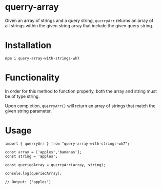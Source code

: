 # querry-array

Given an array of strings and a query string, `querryArr` returns an array of all strings within the given string array that include the given query string.

# Installation

```
npm i query-array-with-strings-wh7
```

# Functionality

In order for this method to function properly, both the array and string must be of type string.

Upon completion, `querryArr()` will return an array of strings that match the given string parameter.

# Usage

```
import { querryArr } from "query-array-with-strings-wh7";

const array = ['apples','bananas'];
const string = 'apples';

const queriedArray = querryArr(array, string);

console.log(queriedArray);

// Output: ['apples']
```
